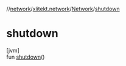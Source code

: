 //[network](../../../index.md)/[xlitekt.network](../index.md)/[Network](index.md)/[shutdown](shutdown.md)

# shutdown

[jvm]\
fun [shutdown](shutdown.md)()
